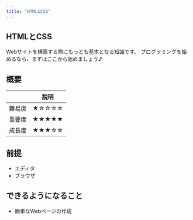```yaml
---
title: "HTML&CSS"
---
```


## HTMLとCSS

Webサイトを構築する際にもっとも基本となる知識です。
プログラミングを始めるなら、まずはここから始めましょう♪

## 概要

|  | 説明 |
| ---- | ---- |
| 難易度 | ★☆☆☆☆ |
| 重要度 | ★★★★★ |
| 成長度 | ★★★☆☆ |

## 前提

- エディタ
- ブラウザ

## できるようになること

- 簡単なWebページの作成
